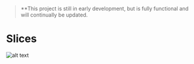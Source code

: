 > **This project is still in early development, but is fully functional and will continually be updated.

# Slices

![alt text](https://github.com/shersafi/slices/blob/)
